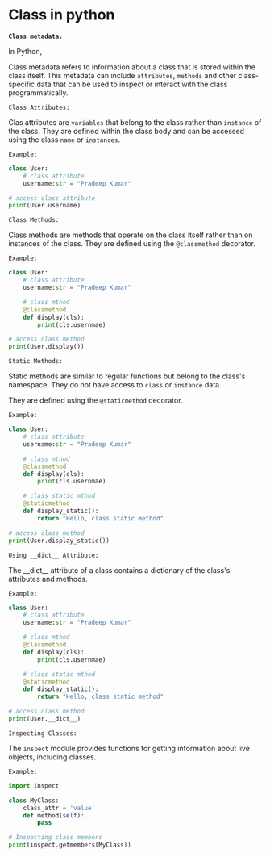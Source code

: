 # Class in python

**`Class metadata:`**

In Python,

Class metadata refers to information about a class that is stored within the class itself.
This metadata can include `attributes`, `methods` and other class-specific data that can be used to inspect
or interact with the class programmatically.

`Class Attributes:`

Clas attributes are `variables` that belong to the class rather than `instance` of the class.
They are defined within the class body and can be accessed using the class `name` or `instances`.

`Example:`

```py
class User:
    # class attribute
    username:str = "Pradeep Kumar"

# access class attribute
print(User.username)
```

`Class Methods:`

Class methods are methods that operate on the class itself rather than on instances of the class.
They are defined using the `@classmethod` decorator.

`Example:`

```py
class User:
    # class attribute
    username:str = "Pradeep Kumar"

    # class mthod
    @classmethod
    def display(cls):
        print(cls.usernmae)

# access class method
print(User.display())
```

`Static Methods:`

Static methods are similar to regular functions but belong to the class's namespace.
They do not have access to `class` or `instance` data.

They are defined using the `@staticmethod` decorator.

`Example:`

```py
class User:
    # class attribute
    username:str = "Pradeep Kumar"

    # class mthod
    @classmethod
    def display(cls):
        print(cls.usernmae)

    # class static mthod
    @staticmethod
    def display_static():
        return "Hello, class static method"

# access class method
print(User.display_static())
```

`Using __dict__ Attribute:`

The \_\_dict\_\_ attribute of a class contains a dictionary of the class's attributes and methods.

`Example:`

```py
class User:
    # class attribute
    username:str = "Pradeep Kumar"

    # class mthod
    @classmethod
    def display(cls):
        print(cls.usernmae)

    # class static mthod
    @staticmethod
    def display_static():
        return "Hello, class static method"

# access class method
print(User.__dict__)
```

`Inspecting Classes:`

The `inspect` module provides functions for getting information about live objects, including classes.

`Example:`

```py
import inspect

class MyClass:
    class_attr = 'value'
    def method(self):
        pass

# Inspecting class members
print(inspect.getmembers(MyClass))
```
